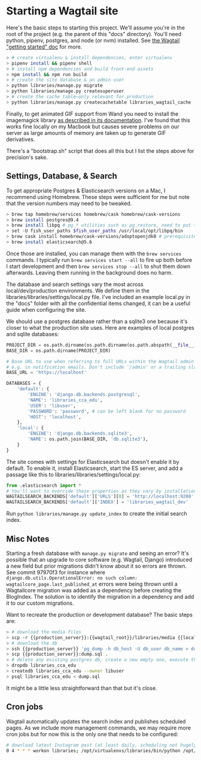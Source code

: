 # Starting a Wagtail site

Here's the basic steps to starting this project. We'll assume you're in the root of the project (e.g. the parent of this "docs" directory). You'll need python, pipenv, postgres, and node (or nvm) installed. See [the Wagtail "getting started" doc](http://docs.wagtail.io/en/v1.10.1/getting_started/tutorial.html) for more.

```sh
> # create virtualenv & install dependencies, enter virtualenv
> pipenv install && pipenv shell
> # install npm dependencies and build front-end assets
> npm install && npm run build
> # create the site database & an admin user
> python libraries/manage.py migrate
> python libraries/manage.py createsuperuser
> # create the cache table—only relevant for production
> python libraries/manage.py createcachetable libraries_wagtail_cache
```

Finally, to get animated GIF support from Wand you need to install the imagemagick library [as described in its documentation](http://docs.wand-py.org/en/latest/guide/install.html). I've found that this works fine locally on my Macbook but causes severe problems on our server as large amounts of memory are taken up to generate GIF derivatives.

There's a "bootstrap.sh" script that does all this but I list the steps above for precision's sake.

## Settings, Database, & Search

To get appropriate Postgres & Elasticsearch versions on a Mac, I recommend using Homebrew. These steps were sufficient for me but note that the version numbers may need to be tweaked.

```sh
> brew tap homebrew/services homebrew/cask homebrew/cask-versions
> brew install postgres@9.4
> brew install libpq # pg_* utilities such as pg_restore, need to put them on your path
> set -U fish_user_paths $fish_user_paths /usr/local/opt/libpq/bin
> brew cask install homebrew/cask-versions/adoptopenjdk8 # prerequisite for elasticsearch
> brew install elasticsearch@5.6
```

Once those are installed, you can manage them with the `brew services` commands. I typically run `brew services start --all` to fire up both before I start development and then `brew services stop --all` to shut them down afterwards. Leaving them running in the background does no harm.

The database and search settings vary the most across local/dev/production environments. We define them in the libraries/libraries/settings/local.py file. I've included an example local.py in the "docs" folder with all the confidential items changed, it can be a useful guide when configuring the site.

We should use a postgres database rather than a sqlite3 one because it's closer to what the production site uses. Here are examples of local postgres and sqlite databases:

```python
PROJECT_DIR = os.path.dirname(os.path.dirname(os.path.abspath(__file__)))
BASE_DIR = os.path.dirname(PROJECT_DIR)

# Base URL to use when referring to full URLs within the Wagtail admin backend -
# e.g. in notification emails. Don't include '/admin' or a trailing slash
BASE_URL = 'https://localhost'

DATABASES = {
    'default': {
        'ENGINE': 'django.db.backends.postgresql',
        'NAME': 'libraries_cca_edu',
        'USER': 'libuser',
        'PASSWORD': 'password', # can be left blank for no password
        'HOST': 'localhost',
    },
    'local': {
        'ENGINE': 'django.db.backends.sqlite3',
        'NAME': os.path.join(BASE_DIR, 'db.sqlite3'),
    }
}
```

The site comes with settings for Elasticsearch but doesn't enable it by default. To enable it, install Elasticsearch, start the ES server, and add a passage like this to libraries/libraries/settings/local.py:

```python
from .elasticsearch import *
# You'll want to override these properties as they vary by installation
WAGTAILSEARCH_BACKENDS['default']['URLS'][0] = 'http://localhost:9200'
WAGTAILSEARCH_BACKENDS['default']['INDEX'] = 'libraries_wagtail_dev'
```

Run `python libraries/manage.py update_index` to create the initial search index.

## Misc Notes

Starting a fresh database with `manage.py migrate` and seeing an error? It's possible that an upgrade to core software (e.g. Wagtail, Django) introduced a new field but prior migrations didn't know about it so errors are thrown. See commit 97970f3 for instance where `django.db.utils.OperationalError: no such column: wagtailcore_page.last_published_at` errors were being thrown until a Wagtailcore migration was added as a dependency before creating the BlogIndex. The solution is to identify the migration in a dependency and add it to our custom migrations.

Want to recreate the production or development database? The basic steps are:

```sh
> # download the media files
> scp -r {{production_server}}:{{wagtail_root}}/libraries/media {{local_root}}/libraries
> # download the db
> ssh {{production_server}} 'pg_dump -h db_host -U db_user db_name > dump.sql'
> scp {{production_server}}:dump.sql .
> # delete any existing postgres db, create a new empty one, execute the dumped SQL
> dropdb libraries_cca_edu
> createdb libraries_cca_edu --owner libuser
> psql libraries_cca_edu < dump.sql
```

It might be a little less straightforward than that but it's close.

## Cron jobs

Wagtail automatically updates the search index and publishes scheduled pages. As we include more management commands, we may require more cron jobs but for now this is the only one that needs to be configured:

```sh
# download latest Instagram post (at least daily, scheduling not hugely important)
0 4 * * * workon libraries; /opt/virtualenvs/libraries/bin/python /opt/libraries_wagtail/libraries/manage.py instagram
```
